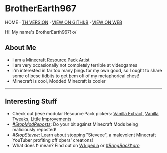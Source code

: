 # BrotherEarth967

HOME · [TH VERSION](https://brotherearth967.github.io/index-th.html) · [VIEW ON GITHUB](https://github.com/BrotherEarth967/BrotherEarth967.github.io/blob/main/index.md) · [VIEW ON WEB](https://BrotherEarth967.github.io/index.html)

Hi! My name's BrotherEarth967! o/

## About Me
* I am a [Minecraft Resource Pack Artist](https://planetminecraft.com/member/brotherearth967_-ve/)
* I am very occasionally not completely terrible at videogames
* I'm interested in far too many þings for my own good, so I ought to share some of þese tidbits to get þem off of my metaphorical chest!
* Minecraft is cool, Modded Minecraft is cooler

---

## Interesting Stuff

* Check out þese modular Resource Pack pickers: [Vanilla Extract](https://vanilla-extract.tk), [Vanilla Tweaks](https://vanillatweaks.net), [Little Improvements](http://littleimprovements-custom.tk/)
* [*#StopModReposts*](https://stopmodreposts.org): Do your bit against Minecraft Mods being maliciously reposted!
* [*#StopStevee*](stop-steveee.html): Learn about stopping "Steveee", a malevolent Minecraft YouTuber profiting off oþers' creations!
* What does Þ mean? Find out on [Wikipedia](https://wikipedia.org/wiki/Thorn_(letter)) or [*#BringBackÞorn*](https://reddit.com/r/bringbackthorn)


